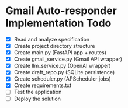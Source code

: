 # Gmail Auto-responder Implementation Todo

- [x] Read and analyze specification
- [x] Create project directory structure
- [x] Create main.py (FastAPI app + routes)
- [x] Create gmail_service.py (Gmail API wrapper)
- [x] Create llm_service.py (OpenAI wrapper)
- [x] Create draft_repo.py (SQLite persistence)
- [x] Create scheduler.py (APScheduler jobs)
- [x] Create requirements.txt
- [ ] Test the application
- [ ] Deploy the solution
